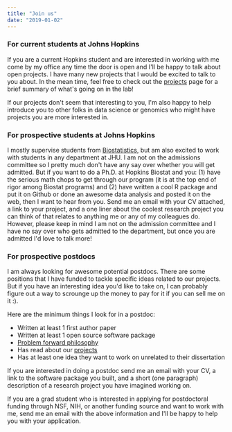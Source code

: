 ```yaml
---
title: "Join us"
date: "2019-01-02"
---
```



### For current students at Johns Hopkins

If you are a current Hopkins student and are interested in working with me come by my office any time the door is open and I'll be happy to talk about open projects. I have many new projects that I would be excited to talk to you about. In the mean time, feel free to check out the [projects](../projects/index.html) page for a brief summary of what's going on in the lab! 

If our projects don't seem that interesting to you, I'm also happy to help introduce you to other folks in data science or genomics who might have projects you are more interested in. 

### For prospective students at Johns Hopkins

I mostly supervise students from [Biostatistics](http://www.jhsph.edu/departments/biostatistics/), but am also excited to work with students in any department at JHU. I am not on the admissions committee so I pretty much don't have any say over whether you will get admitted. But if you want to do a Ph.D. at Hopkins Biostat and you: (1) have the serious math chops to get through our program (it is at the top end of rigor among Biostat programs) and (2) have written a cool R package and put it on Github or done an awesome data analysis and posted it on the web, then I want to hear from you. Send me an email with your CV attached, a link to your project, and a one liner about the coolest research project you can think of that relates to anything me or any of my colleagues do. However, please keep in mind I am not on the admission committee and I have no say over who gets admitted to the department, but once you are admitted I'd love to talk more! 

### For prospective postdocs

I am always looking for awesome potential postdocs. There are some positions that I have funded to tackle specific ideas related to our projects. But if you have an interesting idea you'd like to take on, I can probably figure out a way to scrounge up the money to pay for it if you can sell me on it :). 

Here are the minimum things I look for in a postdoc:

* Written at least 1 first author paper 
* Written at least 1 open source software package
* [Problem forward philosophy](http://simplystatistics.org/2013/05/29/what-statistics-should-do-about-big-data-problem-forward-not-solution-backward/)
* Has read about our [projects](../projects/index.html)
* Has at least one idea they want to work on unrelated to their dissertation

If you are interested in doing a postdoc send me an email with your CV, a link to the software package you built, and a short (one paragraph) description of a research project you have imagined working on. 

If you are a grad student who is interested in applying for postdoctoral funding through NSF, NIH, or another funding source and want to work with me, send me an email with the above information and I'll be happy to help you with your application. 



